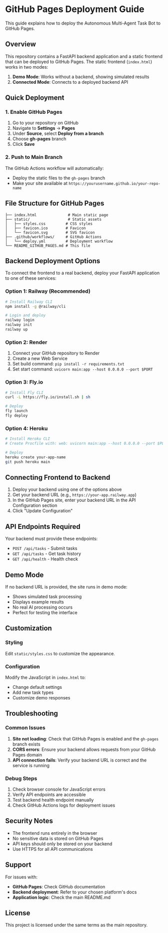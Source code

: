# GitHub Pages Deployment Guide

This guide explains how to deploy the Autonomous Multi-Agent Task Bot to GitHub Pages.

## Overview

This repository contains a FastAPI backend application and a static frontend that can be deployed to GitHub Pages. The static frontend (`index.html`) works in two modes:

1. **Demo Mode**: Works without a backend, showing simulated results
2. **Connected Mode**: Connects to a deployed backend API

## Quick Deployment

### 1. Enable GitHub Pages

1. Go to your repository on GitHub
2. Navigate to **Settings** → **Pages**
3. Under **Source**, select **Deploy from a branch**
4. Choose **gh-pages** branch
5. Click **Save**

### 2. Push to Main Branch

The GitHub Actions workflow will automatically:
- Deploy the static files to the `gh-pages` branch
- Make your site available at `https://yourusername.github.io/your-repo-name`

## File Structure for GitHub Pages

```
├── index.html              # Main static page
├── static/                 # Static assets
│   ├── styles.css         # CSS styles
│   ├── favicon.ico        # Favicon
│   └── favicon.svg        # SVG favicon
├── .github/workflows/     # GitHub Actions
│   └── deploy.yml         # Deployment workflow
└── README_GITHUB_PAGES.md # This file
```

## Backend Deployment Options

To connect the frontend to a real backend, deploy your FastAPI application to one of these services:

### Option 1: Railway (Recommended)
```bash
# Install Railway CLI
npm install -g @railway/cli

# Login and deploy
railway login
railway init
railway up
```

### Option 2: Render
1. Connect your GitHub repository to Render
2. Create a new Web Service
3. Set build command: `pip install -r requirements.txt`
4. Set start command: `uvicorn main:app --host 0.0.0.0 --port $PORT`

### Option 3: Fly.io
```bash
# Install Fly CLI
curl -L https://fly.io/install.sh | sh

# Deploy
fly launch
fly deploy
```

### Option 4: Heroku
```bash
# Install Heroku CLI
# Create Procfile with: web: uvicorn main:app --host 0.0.0.0 --port $PORT

# Deploy
heroku create your-app-name
git push heroku main
```

## Connecting Frontend to Backend

1. Deploy your backend using one of the options above
2. Get your backend URL (e.g., `https://your-app.railway.app`)
3. In the GitHub Pages site, enter your backend URL in the API Configuration section
4. Click "Update Configuration"

## API Endpoints Required

Your backend must provide these endpoints:

- `POST /api/tasks` - Submit tasks
- `GET /api/tasks` - Get task history  
- `GET /api/health` - Health check

## Demo Mode

If no backend URL is provided, the site runs in demo mode:
- Shows simulated task processing
- Displays example results
- No real AI processing occurs
- Perfect for testing the interface

## Customization

### Styling
Edit `static/styles.css` to customize the appearance.

### Configuration
Modify the JavaScript in `index.html` to:
- Change default settings
- Add new task types
- Customize demo responses

## Troubleshooting

### Common Issues

1. **Site not loading**: Check that GitHub Pages is enabled and the `gh-pages` branch exists
2. **CORS errors**: Ensure your backend allows requests from your GitHub Pages domain
3. **API connection fails**: Verify your backend URL is correct and the service is running

### Debug Steps

1. Check browser console for JavaScript errors
2. Verify API endpoints are accessible
3. Test backend health endpoint manually
4. Check GitHub Actions logs for deployment issues

## Security Notes

- The frontend runs entirely in the browser
- No sensitive data is stored on GitHub Pages
- API keys should only be stored on your backend
- Use HTTPS for all API communications

## Support

For issues with:
- **GitHub Pages**: Check GitHub documentation
- **Backend deployment**: Refer to your chosen platform's docs
- **Application logic**: Check the main README.md

## License

This project is licensed under the same terms as the main repository. 